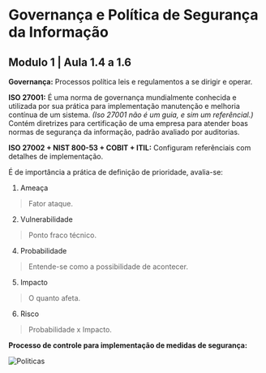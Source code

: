 # Governança e Política de Segurança da Informação
## Modulo 1 | Aula 1.4 a 1.6

__Governança:__ Processos política leis e regulamentos a se dirigir e operar.

__ISO 27001:__ É uma norma de governança mundialmente conhecida e utilizada por sua prática para implementação manutenção e melhoria contínua de um sistema.
 _(Iso 27001 não é um guia, e sim um referêncial.)_
Contém diretrizes para certificação de uma empresa para atender boas normas de segurança da informação, padrão avaliado por auditorias.

__ISO 27002 + NIST 800-53 + COBIT + ITIL:__ Configuram referênciais com detalhes de implementação.

É de importância a prática de definição de prioridade, avalia-se:
  
  1. Ameaça 
  > Fator ataque. 
  2. Vulnerabilidade
  > Ponto fraco técnico.
  4. Probabilidade
  > Entende-se como a possibilidade de acontecer.
  5. Impacto
  > O quanto afeta.
  6. Risco
  > Probabilidade x Impacto.
  
__Processo de controle para implementação de medidas de segurança:__ 
  
![Politicas](https://user-images.githubusercontent.com/67568578/110250730-9f855900-7f5b-11eb-91a1-2183373a6a57.png)
